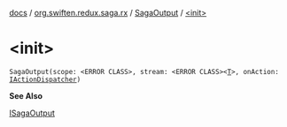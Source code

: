 [docs](../../index.md) / [org.swiften.redux.saga.rx](../index.md) / [SagaOutput](index.md) / [&lt;init&gt;](./-init-.md)

# &lt;init&gt;

`SagaOutput(scope: <ERROR CLASS>, stream: <ERROR CLASS><`[`T`](index.md#T)`>, onAction: `[`IActionDispatcher`](../../org.swiften.redux.core/-i-action-dispatcher.md)`)`

**See Also**

[ISagaOutput](../../org.swiften.redux.saga.common/-i-saga-output/index.md)

